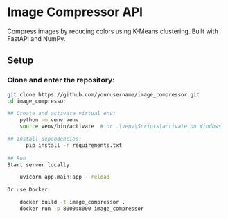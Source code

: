 
# Image Compressor API

Compress images by reducing colors using K-Means clustering. Built with FastAPI and NumPy.

## Setup

### Clone and enter the repository:

```bash
git clone https://github.com/yourusername/image_compressor.git
cd image_compressor

## Create and activate virtual env:
	python -m venv venv
	source venv/bin/activate  # or .\venv\Scripts\activate on Windows

## Install dependencies:
	  pip install -r requirements.txt
	  
## Run
Start server locally:

	uvicorn app.main:app --reload

Or use Docker:

	docker build -t image_compressor .
	docker run -p 8000:8000 image_compressor

